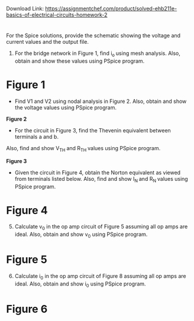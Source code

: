 Download Link: https://assignmentchef.com/product/solved-ehb211e-basics-of-electrical-circuits-homework-2
<br>






<h1></h1>

For the Spice solutions, provide the schematic showing the voltage and current values and the output file.

1) For the bridge network in Figure 1, find i<sub>o </sub>using mesh analysis. Also, obtain and show these values using PSpice program.




<h1>Figure 1</h1>

<ul>

 <li>Find V1 and V2 using nodal analysis in Figure 2. Also, obtain and show the voltage values using PSpice program.</li>

</ul>




<strong>Figure 2 </strong>







<ul>

 <li>For the circuit in Figure 3, find the Thevenin equivalent between terminals a and b.</li>

</ul>

Also, find and show V<sub>TH </sub>and R<sub>TH </sub>values using PSpice program.




<strong>Figure 3 </strong>




<ul>

 <li>Given the circuit in Figure 4, obtain the Norton equivalent as viewed from terminals listed below. Also, find and show I<sub>N </sub>and R<sub>N </sub>values using PSpice program.</li>

</ul>




<h1>Figure 4</h1>

5) Calculate v<sub>0</sub> in the op amp circuit of Figure 5 assuming all op amps are ideal. Also, obtain and show v<sub>0</sub> using PSpice program.




<h1>Figure 5</h1>

6) Calculate i<sub>0</sub> in the op amp circuit of Figure 8 assuming all op amps are ideal. Also, obtain and show i<sub>0</sub> using PSpice program.




<h1>Figure 6</h1>

<strong> </strong>

<strong> </strong>

<strong> </strong>

<strong> </strong>











